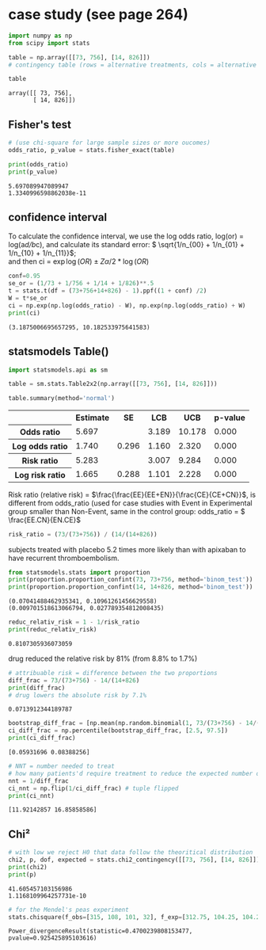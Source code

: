 
# case study (see page 264)


```python
import numpy as np
from scipy import stats
```


```python
table = np.array([[73, 756], [14, 826]])
# contingency table (rows = alternative treatments, cols = alternative outcomes)
```


```python
table
```


    array([[ 73, 756],
           [ 14, 826]])

##  Fisher's test


```python
# (use chi-square for large sample sizes or more oucomes)
odds_ratio, p_value = stats.fisher_exact(table)
```


```python
print(odds_ratio)
print(p_value)
```

    5.697089947089947
    1.3340996598862038e-11


## confidence interval

To calculate the confidence interval, we use the log odds ratio, log(or) = log(a*d/b*c), and calculate its standard error:
$ \sqrt{1/n_{00} + 1/n_{01} + 1/n_{10} + 1/n_{11}}$;  
and then ci = $\exp{\log(OR) \pm Z\alpha/2*\log(OR)}$


```python
conf=0.95
se_or = (1/73 + 1/756 + 1/14 + 1/826)**.5
t = stats.t(df = (73+756+14+826) - 1).ppf((1 + conf) /2)
W = t*se_or
ci = np.exp(np.log(odds_ratio) - W), np.exp(np.log(odds_ratio) + W)
print(ci)
```

    (3.1875006695657295, 10.182533975641583)


## statsmodels Table()


```python
import statsmodels.api as sm
```


```python
table = sm.stats.Table2x2(np.array([[73, 756], [14, 826]]))
```


```python
table.summary(method='normal')
```


<table class="simpletable">
<tr>
         <td></td>        <th>Estimate</th>  <th>SE</th>    <th>LCB</th>    <th>UCB</th>  <th>p-value</th>
</tr>
<tr>
  <th>Odds ratio</th>        <td>5.697</td>      <td></td> <td>3.189</td> <td>10.178</td>   <td>0.000</td>
</tr>
<tr>
  <th>Log odds ratio</th>    <td>1.740</td> <td>0.296</td> <td>1.160</td>  <td>2.320</td>   <td>0.000</td>
</tr>
<tr>
  <th>Risk ratio</th>        <td>5.283</td>      <td></td> <td>3.007</td>  <td>9.284</td>   <td>0.000</td>
</tr>
<tr>
  <th>Log risk ratio</th>    <td>1.665</td> <td>0.288</td> <td>1.101</td>  <td>2.228</td>   <td>0.000</td>
</tr>
</table>
Risk ratio (relative risk) = $\frac{\frac{EE}{EE+EN}}{\frac{CE}{CE+CN}}$, is different from odds_ratio (used for case studies with Event in Experimental group smaller than Non-Event, 
same in the control group: odds_ratio = $ \frac{EE.CN}{EN.CE}$


```python
risk_ratio = (73/(73+756)) / (14/(14+826))
```

subjects treated with placebo 5.2 times more likely than with apixaban to have recurrent thromboembolism.


```python
from statsmodels.stats import proportion
print(proportion.proportion_confint(73, 73+756, method='binom_test'))
print(proportion.proportion_confint(14, 14+826, method='binom_test'))
```

    (0.07041488462935341, 0.10961261456629558)
    (0.009701518613066794, 0.027789354812008435)

```python
reduc_relativ_risk = 1 - 1/risk_ratio
print(reduc_relativ_risk)
```

    0.8107305936073059


drug reduced the relative risk by 81% (from 8.8% to 1.7%)


```python
# attribuable risk = difference between the two proportions
diff_frac = 73/(73+756) - 14/(14+826)
print(diff_frac)
# drug lowers the absolute risk by 7.1%
```

    0.0713912344189787

```python
bootstrap_diff_frac = [np.mean(np.random.binomial(1, 73/(73+756) - 14/(14+826), 1669)) for _ in range(10000)]
ci_diff_frac = np.percentile(bootstrap_diff_frac, [2.5, 97.5])
print(ci_diff_frac)
```

    [0.05931696 0.08388256]

```python
# NNT = number needed to treat
# how many patients'd require treatment to reduce the expected number of cases by one
nnt = 1/diff_frac
ci_nnt = np.flip(1/ci_diff_frac) # tuple flipped
print(ci_nnt)
```

    [11.92142857 16.85858586]


## Chi²


```python
# with low we reject H0 that data follow the theoritical distribution
chi2, p, dof, expected = stats.chi2_contingency([[73, 756], [14, 826]])
print(chi2)
print(p)
```

    41.605457103156986
    1.1168109964257731e-10

```python
# for the Mendel's peas experiment
stats.chisquare(f_obs=[315, 108, 101, 32], f_exp=[312.75, 104.25, 104.25,34.75])
```


    Power_divergenceResult(statistic=0.4700239808153477, pvalue=0.925425895103616)

